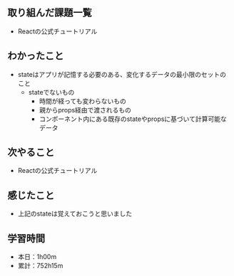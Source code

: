 ## 取り組んだ課題一覧
- Reactの公式チュートリアル
## わかったこと
- stateはアプリが記憶する必要のある、変化するデータの最小限のセットのこと
  - stateでないもの
    - 時間が経っても変わらないもの
    - 親からprops経由で渡されるもの
    - コンポーネント内にある既存のstateやpropsに基づいて計算可能なデータ
## 次やること
- Reactの公式チュートリアル
## 感じたこと
- 上記のstateは覚えておこうと思いました
## 学習時間
- 本日：1h00m
- 累計：752h15m
